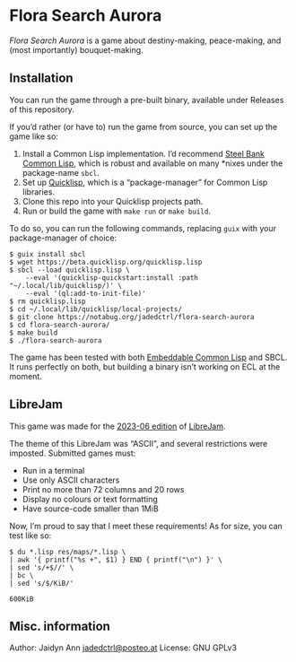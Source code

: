 # Flora Search Aurora
_Flora Search Aurora_ is a game about destiny-making, peace-making, and (most importantly) bouquet-making.


## Installation

You can run the game through a pre-built binary, available under Releases of this repository.

If you’d rather (or have to) run the game from source, you can set up the game like so:

1. Install a Common Lisp implementation. I’d recommend [Steel Bank Common Lisp](http://www.sbcl.org/), which is robust and available on many *nixes under the package-name `sbcl`.
2. Set up [Quicklisp](https://quicklisp.org/), which is a “package-manager” for Common Lisp libraries.
3. Clone this repo into your Quicklisp projects path.
4. Run or build the game with `make run` or `make build`.

To do so, you can run the following commands, replacing `guix` with your package-manager of choice:

```
$ guix install sbcl
$ wget https://beta.quicklisp.org/quicklisp.lisp
$ sbcl --load quicklisp.lisp \
	--eval '(quicklisp-quickstart:install :path "~/.local/lib/quicklisp/)' \
	--eval '(ql:add-to-init-file)'
$ rm quicklisp.lisp
$ cd ~/.local/lib/quicklisp/local-projects/
$ git clone https://notabug.org/jadedctrl/flora-search-aurora
$ cd flora-search-aurora/
$ make build
$ ./flora-search-aurora
```

The game has been tested with both [Embeddable Common Lisp](https://ecl.common-lisp.dev/) and SBCL. It runs perfectly on both, but building a binary isn’t working on ECL at the moment.


## LibreJam
This game was made for the [2023-06 edition](https://jamgaroo.xyz/jams/2) of [LibreJam](https://bytecrab.org/librejam/).

The theme of this LibreJam was “ASCII”, and several restrictions were imposted.
Submitted games must:

* Run in a terminal
* Use only ASCII characters
* Print no more than 72 columns and 20 rows
* Display no colours or text formatting
* Have source-code smaller than 1MiB

Now, I’m proud to say that I meet these requirements! As for size, you can test like so:

```
$ du *.lisp res/maps/*.lisp \
| awk '{ printf("%s +", $1) } END { printf("\n") }' \
| sed 's/+$//' \
| bc \
| sed 's/$/KiB/'

600KiB
```


## Misc. information
Author: Jaidyn Ann <jadedctrl@posteo.at>
License: GNU GPLv3
